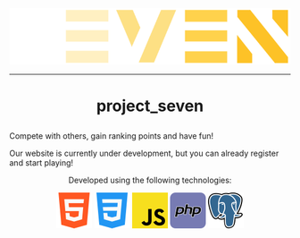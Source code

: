![logo](https://github.com/swistakmatt/project_seven/blob/2fbbea86ad6bf81969a5dbe264983a2925a4b585/public/img/png/project_seven_logo.png)

---

# <p align="center">project_seven</p>

Compete with others, gain ranking points and have fun!

Our website is currently under development, but you can already register and start playing!

<p align="center"> Developed using the following technologies: </p>

<div align="center">
    <img src="public\img\png\html.png">
    <img src="public\img\png\css.png">
    <img src="public\img\png\js.png">
    <img src="public\img\png\php.png">
    <img src="public\img\png\postgresql.png">
</div>

